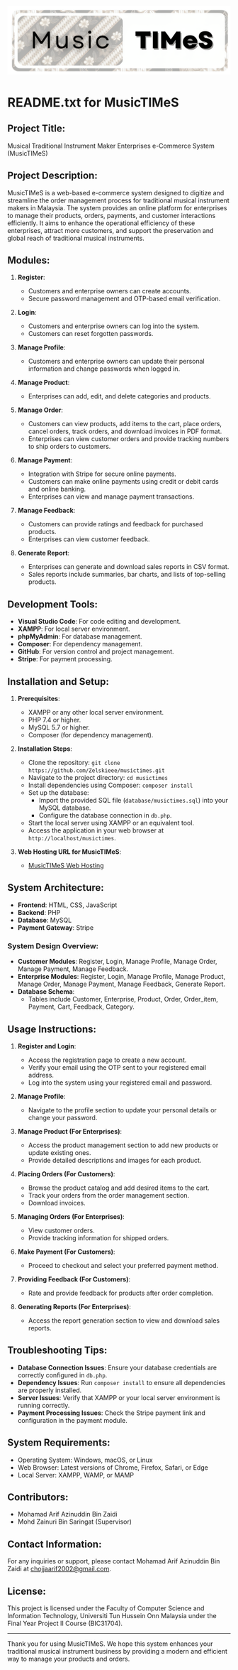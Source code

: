 # ![MusicTIMeS Logo](image/logo.png)

# README.txt for MusicTIMeS

## Project Title:
Musical Traditional Instrument Maker Enterprises e-Commerce System (MusicTIMeS)

## Project Description:
MusicTIMeS is a web-based e-commerce system designed to digitize and streamline the order management process for traditional musical instrument makers in Malaysia. The system provides an online platform for enterprises to manage their products, orders, payments, and customer interactions efficiently. It aims to enhance the operational efficiency of these enterprises, attract more customers, and support the preservation and global reach of traditional musical instruments.

## Modules:
1. **Register**:
   - Customers and enterprise owners can create accounts.
   - Secure password management and OTP-based email verification.

2. **Login**:
   - Customers and enterprise owners can log into the system.
   - Customers can reset forgotten passwords.

3. **Manage Profile**:
   - Customers and enterprise owners can update their personal information and change passwords when logged in.

4. **Manage Product**:
   - Enterprises can add, edit, and delete categories and products.

5. **Manage Order**:
   - Customers can view products, add items to the cart, place orders, cancel orders, track orders, and download invoices in PDF format.
   - Enterprises can view customer orders and provide tracking numbers to ship orders to customers.

6. **Manage Payment**:
   - Integration with Stripe for secure online payments.
   - Customers can make online payments using credit or debit cards and online banking.
   - Enterprises can view and manage payment transactions.

7. **Manage Feedback**:
   - Customers can provide ratings and feedback for purchased products.
   - Enterprises can view customer feedback.

8. **Generate Report**:
   - Enterprises can generate and download sales reports in CSV format.
   - Sales reports include summaries, bar charts, and lists of top-selling products.

## Development Tools:
- **Visual Studio Code**: For code editing and development.
- **XAMPP**: For local server environment.
- **phpMyAdmin**: For database management.
- **Composer**: For dependency management.
- **GitHub**: For version control and project management.
- **Stripe**: For payment processing.

## Installation and Setup:
1. **Prerequisites**:
   - XAMPP or any other local server environment.
   - PHP 7.4 or higher.
   - MySQL 5.7 or higher.
   - Composer (for dependency management).

2. **Installation Steps**:
   - Clone the repository: `git clone https://github.com/Zelskieee/musictimes.git`
   - Navigate to the project directory: `cd musictimes`
   - Install dependencies using Composer: `composer install`
   - Set up the database:
     - Import the provided SQL file (`database/musictimes.sql`) into your MySQL database.
     - Configure the database connection in `db.php`.
   - Start the local server using XAMPP or an equivalent tool.
   - Access the application in your web browser at `http://localhost/musictimes`.

3. **Web Hosting URL for MusicTIMeS**:
   - [MusicTIMeS Web Hosting](https://musictimessystem.000webhostapp.com)

## System Architecture:
- **Frontend**: HTML, CSS, JavaScript
- **Backend**: PHP
- **Database**: MySQL
- **Payment Gateway**: Stripe

### System Design Overview:
- **Customer Modules**: Register, Login, Manage Profile, Manage Order, Manage Payment, Manage Feedback.
- **Enterprise Modules**: Register, Login, Manage Profile, Manage Product, Manage Order, Manage Payment, Manage Feedback, Generate Report.
- **Database Schema**: 
  - Tables include Customer, Enterprise, Product, Order, Order_item, Payment, Cart, Feedback, Category.

## Usage Instructions:
1. **Register and Login**:
   - Access the registration page to create a new account.
   - Verify your email using the OTP sent to your registered email address.
   - Log into the system using your registered email and password.

2. **Manage Profile**:
   - Navigate to the profile section to update your personal details or change your password.

3. **Manage Product (For Enterprises)**:
   - Access the product management section to add new products or update existing ones.
   - Provide detailed descriptions and images for each product.

4. **Placing Orders (For Customers)**:
   - Browse the product catalog and add desired items to the cart.
   - Track your orders from the order management section.
   - Download invoices.

5. **Managing Orders (For Enterprises)**:
   - View customer orders.
   - Provide tracking information for shipped orders.

6. **Make Payment (For Customers)**:
   - Proceed to checkout and select your preferred payment method.

7. **Providing Feedback (For Customers)**:
   - Rate and provide feedback for products after order completion.

8. **Generating Reports (For Enterprises)**:
   - Access the report generation section to view and download sales reports.

## Troubleshooting Tips:
- **Database Connection Issues**: Ensure your database credentials are correctly configured in `db.php`.
- **Dependency Issues**: Run `composer install` to ensure all dependencies are properly installed.
- **Server Issues**: Verify that XAMPP or your local server environment is running correctly.
- **Payment Processing Issues**: Check the Stripe payment link and configuration in the payment module.

## System Requirements:
- Operating System: Windows, macOS, or Linux
- Web Browser: Latest versions of Chrome, Firefox, Safari, or Edge
- Local Server: XAMPP, WAMP, or MAMP

## Contributors:
- Mohamad Arif Azinuddin Bin Zaidi
- Mohd Zainuri Bin Saringat (Supervisor)

## Contact Information:
For any inquiries or support, please contact Mohamad Arif Azinuddin Bin Zaidi at chojjaarif2002@gmail.com.

## License:
This project is licensed under the Faculty of Computer Science and Information Technology, Universiti Tun Hussein Onn Malaysia under the Final Year Project II Course (BIC31704).

---

Thank you for using MusicTIMeS. We hope this system enhances your traditional musical instrument business by providing a modern and efficient way to manage your products and orders.
